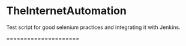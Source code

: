 TheInternetAutomation
=====================

Test script for good selenium practices and integrating it with Jenkins.

=====================
